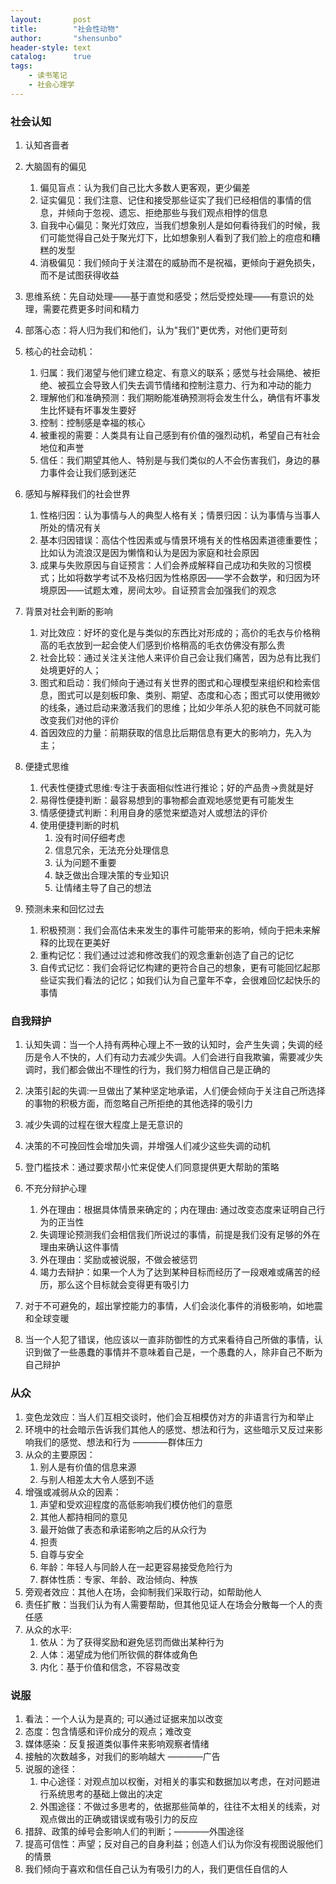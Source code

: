 ```yaml
---
layout:       post
title:        "社会性动物"
author:       "shensunbo"
header-style: text
catalog:      true
tags:
    - 读书笔记
    - 社会心理学 
---
```

### 社会认知  
1. 认知吝啬者  
2. 大脑固有的偏见 
   1. 偏见盲点：认为我们自己比大多数人更客观，更少偏差
   2. 证实偏见：我们注意、记住和接受那些证实了我们已经相信的事情的信息，并倾向于忽视、遗忘、拒绝那些与我们观点相悖的信息
   3. 自我中心偏见：聚光灯效应，当我们想象别人是如何看待我们的时候，我们可能觉得自己处于聚光灯下，比如想象别人看到了我们脸上的痘痘和糟糕的发型
   4. 消极偏见：我们倾向于关注潜在的威胁而不是祝福，更倾向于避免损失，而不是试图获得收益

3. 思维系统：先自动处理——基于直觉和感受；然后受控处理——有意识的处理，需要花费更多时间和精力
4. 部落心态：将人归为我们和他们，认为"我们"更优秀，对他们更苛刻
5. 核心的社会动机：
   1. 归属：我们渴望与他们建立稳定、有意义的联系；感觉与社会隔绝、被拒绝、被孤立会导致人们失去调节情绪和控制注意力、行为和冲动的能力
   2. 理解他们和准确预测：我们期盼能准确预测将会发生什么，确信有坏事发生比怀疑有坏事发生要好
   3. 控制：控制感是幸福的核心
   4. 被重视的需要：人类具有让自己感到有价值的强烈动机，希望自己有社会地位和声誉
   5. 信任：我们期望其他人、特别是与我们类似的人不会伤害我们，身边的暴力事件会让我们感到迷茫
6. 感知与解释我们的社会世界
   1. 性格归因：认为事情与人的典型人格有关；情景归因：认为事情与当事人所处的情况有关
   2. 基本归因错误：高估个性因素或与情景环境有关的性格因素道德重要性；比如认为流浪汉是因为懒惰和认为是因为家庭和社会原因
   3. 成果与失败原因与自证预言：人们会养成解释自己成功和失败的习惯模式；比如将数学考试不及格归因为性格原因——学不会数学，和归因为环境原因——试题太难，房间太吵。自证预言会加强我们的观念
7. 背景对社会判断的影响
   1. 对比效应：好坏的变化是与类似的东西比对形成的；高价的毛衣与价格稍高的毛衣放到一起会使人们感到价格稍高的毛衣仿佛没有那么贵
   2. 社会比较：通过关注关注他人来评价自己会让我们痛苦，因为总有比我们处境更好的人；
   3. 图式和启动：我们倾向于通过有关世界的图式和心理模型来组织和检索信息，图式可以是刻板印象、类别、期望、态度和心态；图式可以使用微妙的线条，通过启动来激活我们的思维；比如少年杀人犯的肤色不同就可能改变我们对他的评价
   4. 首因效应的力量：前期获取的信息比后期信息有更大的影响力，先入为主；

8. 便捷式思维
   1. 代表性便捷式思维:专注于表面相似性进行推论；好的产品贵->贵就是好
   2. 易得性便捷判断：最容易想到的事物都会直观地感觉更有可能发生
   3. 情感便捷式判断：利用自身的感觉来塑造对人或想法的评价
   4. 使用便捷判断的时机
      1. 没有时间仔细考虑
      2. 信息冗余，无法充分处理信息
      3. 认为问题不重要
      4. 缺乏做出合理决策的专业知识
      5. 让情绪主导了自己的想法

9. 预测未来和回忆过去
   1.  积极预测：我们会高估未来发生的事件可能带来的影响，倾向于把未来解释的比现在更美好
   2.  重构记忆：我们通过过滤和修改我们的观念重新创造了自己的记忆
   3.  自传式记忆：我们会将记忆构建的更符合自己的想象，更有可能回忆起那些证实我们看法的记忆；如我们认为自己童年不幸，会很难回忆起快乐的事情

### 自我辩护
1. 认知失调：当一个人持有两种心理上不一致的认知时，会产生失调；失调的经历是令人不快的，人们有动力去减少失调。人们会进行自我欺骗，需要减少失调时，我们都会做出不理性的行为，我们努力相信自己是正确的
2. 决策引起的失调:一旦做出了某种坚定地承诺，人们便会倾向于关注自己所选择的事物的积极方面，而忽略自己所拒绝的其他选择的吸引力
3. 减少失调的过程在很大程度上是无意识的
4. 决策的不可挽回性会增加失调，并增强人们减少这些失调的动机
5. 登门槛技术：通过要求帮小忙来促使人们同意提供更大帮助的策略
6. 不充分辩护心理
   1. 外在理由：根据具体情景来确定的；内在理由: 通过改变态度来证明自己行为的正当性
   2. 失调理论预测我们会相信我们所说过的事情，前提是我们没有足够的外在理由来确认这件事情
   3. 外在理由：奖励或被说服，不做会被惩罚
   4. 竭力去辩护：如果一个人为了达到某种目标而经历了一段艰难或痛苦的经历，那么这个目标就会变得更有吸引力
   
7. 对于不可避免的，超出掌控能力的事情，人们会淡化事件的消极影响，如地震和全球变暖
8. 当一个人犯了错误，他应该以一直非防御性的方式来看待自己所做的事情，认识到做了一些愚蠢的事情并不意味着自己是，一个愚蠢的人，除非自己不断为自己辩护

### 从众
1. 变色龙效应：当人们互相交谈时，他们会互相模仿对方的非语言行为和举止
2. 环境中的社会暗示告诉我们其他人的感觉、想法和行为，这些暗示又反过来影响我们的感觉、想法和行为  ————群体压力  
3. 从众的主要原因：
    1. 别人是有价值的信息来源
    2. 与别人相差太大令人感到不适
4. 增强或减弱从众的因素：
    1. 声望和受欢迎程度的高低影响我们模仿他们的意愿
    2. 其他人都持相同的意见
    3. 最开始做了表态和承诺影响之后的从众行为
    4. 担责
    5. 自尊与安全
    6. 年龄：年轻人与同龄人在一起更容易接受危险行为
    7. 群体性质：专家、年龄、政治倾向、种族
5. 旁观者效应：其他人在场，会抑制我们采取行动，如帮助他人
6. 责任扩散：当我们认为有人需要帮助，但其他见证人在场会分散每一个人的责任感
7. 从众的水平:
    1. 依从：为了获得奖励和避免惩罚而做出某种行为
    2. 人体：渴望成为他们所钦佩的群体或角色
    3. 内化：基于价值和信念，不容易改变

### 说服
1. 看法：一个人认为是真的; 可以通过证据来加以改变
2. 态度：包含情感和评价成分的观点；难改变
3. 媒体感染：反复报道类似事件来影响观察者情绪
4. 接触的次数越多，对我们的影响越大 ————广告
5. 说服的途径：
    1. 中心途径：对观点加以权衡，对相关的事实和数据加以考虑，在对问题进行系统思考的基础上做出的决定
    2. 外围途径：不做过多思考的，依据那些简单的，往往不太相关的线索，对观点做出的正确或错误或有吸引力的反应
6. 措辞、政策的绰号会影响人们的判断；————外围途径
7. 提高可信性：声望；反对自己的自身利益；创造人们认为你没有视图说服他们的情景
8. 我们倾向于喜欢和信任自己认为有吸引力的人，我们更信任自信的人
